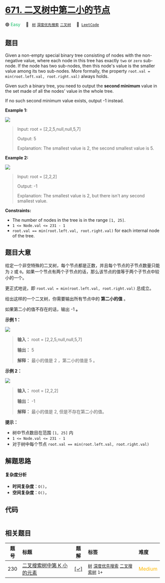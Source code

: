 # [671. 二叉树中第二小的节点](https://leetcode.com/problems/second-minimum-node-in-a-binary-tree)

🟢 <font color=#15bd66>Easy</font>&emsp; 🔖&ensp; [`树`](/tag/tree.md) [`深度优先搜索`](/tag/depth-first-search.md) [`二叉树`](/tag/binary-tree.md)&emsp; 🔗&ensp;[`LeetCode`](https://leetcode.com/problems/second-minimum-node-in-a-binary-tree)

## 题目

Given a non-empty special binary tree consisting of nodes with the non-
negative value, where each node in this tree has exactly `two` or `zero` sub-
node. If the node has two sub-nodes, then this node's value is the smaller
value among its two sub-nodes. More formally, the property `root.val =
min(root.left.val, root.right.val)` always holds.

Given such a binary tree, you need to output the **second minimum** value in
the set made of all the nodes' value in the whole tree.

If no such second minimum value exists, output -1 instead.





**Example 1:**

![](https://assets.leetcode.com/uploads/2020/10/15/smbt1.jpg)

> Input: root = [2,2,5,null,null,5,7]
> 
> Output: 5
> 
> Explanation: The smallest value is 2, the second smallest value is 5.

**Example 2:**

![](https://assets.leetcode.com/uploads/2020/10/15/smbt2.jpg)

> Input: root = [2,2,2]
> 
> Output: -1
> 
> Explanation: The smallest value is 2, but there isn't any second smallest value.

**Constraints:**

  * The number of nodes in the tree is in the range `[1, 25]`.
  * `1 <= Node.val <= 231 - 1`
  * `root.val == min(root.left.val, root.right.val)` for each internal node of the tree.


## 题目大意

给定一个非空特殊的二叉树，每个节点都是正数，并且每个节点的子节点数量只能为 `2` 或
`0`。如果一个节点有两个子节点的话，那么该节点的值等于两个子节点中较小的一个。

更正式地说，即 `root.val = min(root.left.val, root.right.val)` 总成立。

给出这样的一个二叉树，你需要输出所有节点中的 **第二小的值** 。

如果第二小的值不存在的话，输出 -1 **。**



**示例 1：**

![](https://assets.leetcode.com/uploads/2020/10/15/smbt1.jpg)

> 
> 
> 
> 
> 
> **输入：** root = [2,2,5,null,null,5,7]
> 
> **输出：** 5
> 
> **解释：** 最小的值是 2 ，第二小的值是 5 。
> 
> 

**示例 2：**

![](https://assets.leetcode.com/uploads/2020/10/15/smbt2.jpg)

> 
> 
> 
> 
> 
> **输入：** root = [2,2,2]
> 
> **输出：** -1
> 
> **解释：** 最小的值是 2, 但是不存在第二小的值。
> 
> 



**提示：**

  * 树中节点数目在范围 `[1, 25]` 内
  * `1 <= Node.val <= 231 - 1`
  * 对于树中每个节点 `root.val == min(root.left.val, root.right.val)`


## 解题思路

#### 复杂度分析

- **时间复杂度**：`O()`，
- **空间复杂度**：`O()`，

## 代码

```javascript

```

## 相关题目

<!-- prettier-ignore -->
| 题号 | 标题 | 题解 | 标签 | 难度 |
| :------: | :------ | :------: | :------ | :------ |
| 230 | [二叉搜索树中第 K 小的元素](https://leetcode.com/problems/kth-smallest-element-in-a-bst) | [[✓]](/problem/0230.md) |  [`树`](/tag/tree.md) [`深度优先搜索`](/tag/depth-first-search.md) [`二叉搜索树`](/tag/binary-search-tree.md) `1+` | <font color=#ffb800>Medium</font> |